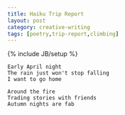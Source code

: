 ```yaml
---
title: Haiku Trip Report
layout: post
category: creative-writing
tags: [poetry,trip-report,climbing]
---
```

{% include JB/setup %}

    Early April night
    The rain just won't stop falling
    I want to go home

    Around the fire
    Trading stories with friends
    Autumn nights are fab
